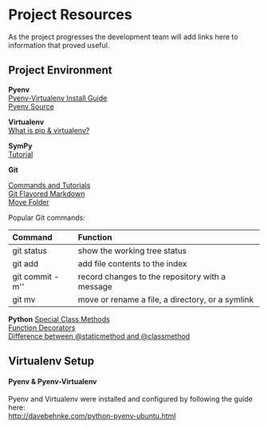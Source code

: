 # Project Resources
As the project progresses the development team will add links here
to information that proved useful.

## Project Environment
**Pyenv**  
[Pyenv-Virtualenv Install Guide](http://davebehnke.com/python-pyenv-ubuntu.html)  
[Pyenv Source](https://github.com/yyuu/pyenv)  

**Virtualenv**  
[What is pip & virtualenv?](http://www.dabapps.com/blog/introduction-to-pip-and-virtualenv-python/)  

**SymPy**  
[Tutorial](http://docs.sympy.org/latest/tutorial/)  

**Git**  

[Commands and Tutorials](http://git-scm.com/)  
[Git Flavored Markdown](https://help.github.com/articles/github-flavored-markdown/)  
[Move Folder](http://stackoverflow.com/questions/3900805/git-command-to-move-a-folder-inside-another)  

Popular Git commands:

| Command | Function |
| :------- | :-------- |
| git status |  show the working tree status |
| git add <file or directory> | add file contents to the index |
| git commit -m'<string>' | record changes to the repository with a message |
| git mv <source> <destination> | move or rename a file, a directory, or a symlink |

**Python**
[Special Class Methods](http://www.diveintopython.net/object_oriented_framework/special_class_methods.html)  
[Function Decorators](http://thecodeship.com/patterns/guide-to-python-function-decorators/)  
[Difference between @staticmethod and @classmethod](http://www.pythoncentral.io/difference-between-staticmethod-and-classmethod-in-python/)  




## Virtualenv Setup

#### **Pyenv & Pyenv-Virtualenv**  
Pyenv and Virtualenv were installed and configured by following the guide here:  
http://davebehnke.com/python-pyenv-ubuntu.html
